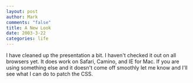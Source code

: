 ```yaml
--- 
layout: post
author: Mark
comments: "false"
title: A New Look
date: 2003-3-22
categories: life
---
```

I have cleaned up the presentation a bit. I haven't checked it out on all browsers yet. It does work on Safari, Camino, and IE for Mac.  If you are using something else and it doesn't come off smoothly let me know and I'll see what I can do to patch the CSS.
